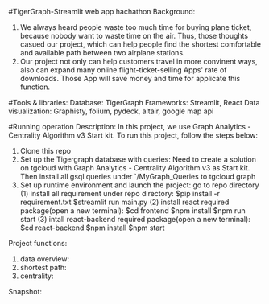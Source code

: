 #TigerGraph-Streamlit web app hachathon
Background:
1. We always heard people waste too much time for buying plane ticket, because nobody want to waste time on the air. Thus, those thoughts casued our project, which can help people find the shortest comfortable and available path between two airplane stations.
2. Our project not only can help customers travel in more convinent ways, also can expand many online flight-ticket-selling Apps' rate of downloads. Those App will save money and time for applicate this function.

#Tools & libraries:
Database: TigerGraph
Frameworks: Streamlit, React
Data visualization: Graphisty, folium, pydeck, altair, google map api

#Running operation Description:
In this project, we use Graph Analytics - Centrality Algorithm v3 Start kit. 
To run this project, follow the steps below:
1. Clone this repo
2. Set up the Tigergraph database with queries:
    Need to create a solution on tgcloud with Graph Analytics - Centrality Algorithm v3 as Start kit. Then install all gsql queries under `/MyGraph_Queries to tgcloud graph
3. Set up runtime environment and launch the project:
    go to repo directory
    (1) install all requirement under repo directory:
        $pip install -r requirement.txt
        $streamlit run main.py
    (2) install react required package(open a new terminal):
        $cd frontend
        $npm install
        $npm run start
    (3) intall react-backend required package(open a new terminal):
        $cd react-backend
        $npm install
        $npm start

Project functions:
1. data overview: 
2. shortest path:
3. centrality:

Snapshot:
